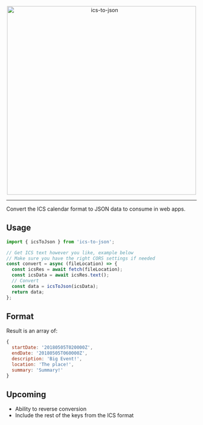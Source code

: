 <p align="center">
    <img width="500" src="https://user-images.githubusercontent.com/10063864/38649838-bb70b7ba-3dc6-11e8-9c10-943ad21cd592.png" alt="ics-to-json">
    <br>
</p>

---

Convert the ICS calendar format to JSON data to consume in web apps.

## Usage

```js
import { icsToJson } from 'ics-to-json';

// Get ICS text however you like, example below
// Make sure you have the right CORS settings if needed
const convert = async (fileLocation) => {
  const icsRes = await fetch(fileLocation);
  const icsData = await icsRes.text();
  // Convert
  const data = icsToJson(icsData);
  return data;
};
```

## Format

Result is an array of:

```js
{
  startDate: '20180505T020000Z',
  endDate: '20180505T060000Z',
  description: 'Big Event!',
  location: 'The place!',
  summary: 'Summary!'
}
```

## Upcoming

- Ability to reverse conversion
- Include the rest of the keys from the ICS format

